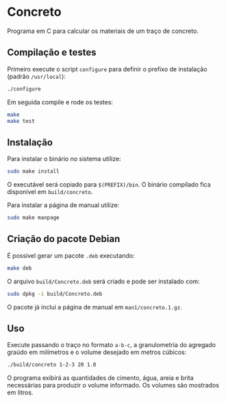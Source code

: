 # Concreto

Programa em C para calcular os materiais de um traço de concreto.

## Compilação e testes

Primeiro execute o script `configure` para definir o prefixo de instalação (padrão `/usr/local`):

```bash
./configure
```

Em seguida compile e rode os testes:

```bash
make
make test
```

## Instalação

Para instalar o binário no sistema utilize:

```bash
sudo make install
```

O executável será copiado para `$(PREFIX)/bin`.
O binário compilado fica disponível em `build/concreto`.

Para instalar a página de manual utilize:

```bash
sudo make manpage
```

## Criação do pacote Debian

É possível gerar um pacote `.deb` executando:

```bash
make deb
```

O arquivo `build/Concreto.deb` será criado e pode ser instalado com:

```bash
sudo dpkg -i build/Concreto.deb
```

O pacote já inclui a página de manual em `man1/concreto.1.gz`.

## Uso

Execute passando o traço no formato `a-b-c`, a granulometria do agregado graúdo em milímetros e o volume desejado em metros cúbicos:

```bash
./build/concreto 1-2-3 20 1.0
```

O programa exibirá as quantidades de cimento, água, areia e brita necessárias para produzir o volume informado. Os volumes são mostrados em litros.

